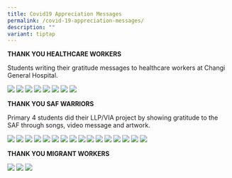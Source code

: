 ```yaml
---
title: Covid19 Appreciation Messages
permalink: /covid-19-appreciation-messages/
description: ""
variant: tiptap
---
```

**THANK YOU HEALTHCARE WORKERS**


Students writing their gratitude messages to healthcare workers at Changi General Hospital.

![](/images/20200220_084549.jpg)
![](/images/IMG-20200213-WA0007.jpg)
![](/images/IMG-20200213-WA0008.jpg)
![](/images/IMG-20200213-WA0021.jpg)
![](/images/IMG-20200213-WA0023.jpeg)
![](/images/IMG-20200213-WA0034.jpg)
![](/images/IMG-20200213-WA0040.jpg)
![](/images/IMG-20200220-WA0004.jpg)

**THANK YOU SAF WARRIORS**

Primary 4 students did their LLP/VIA project by showing gratitude to the SAF through songs, video message and artwork.

![](/images/10_JANELLE%20TAN%20PEI%20EN_IMG_3743.jpg)
![](/images/15_LEE%20BO%20XUAN_LeeBoXuan_poster_thankYou_army.jpg)
![](/images/25_NIA%20AUDRINA%20BINTE%20MOHAMMAD%20REZA_IMG_1936.jpg)
![](/images/26_NIBU%20SHARON%20ROSE_P_20200506_121126.jpg)
![](/images/28_QIU%20YIXIN_IMG_9068.jpg)
![](/images/29_SANDHU%20MANVIR%20SINGH_20200509_134504.jpg)
![](/images/2_ASLAM%20SYARIQ%20BIN%20SALIM_aslam_poster_project.png)
![](/images/30_SAPUTHANTHRIGE%20NELINI%20SANANYA%20CHANDRASIRI_Nelini_Chandrasiri_4_Respect.jpg)
![](/images/34_TENG%20YEE%20EN_BC0891EE-70B8-4786-B31A-CEF73DDC0FB5.jpeg)
![](/images/39_ZHENG%20YICHEN_image.jpg)
![](/images/3_ARYAN%20ANAQI%20BIN%20ZULFADLI_Aryan_%20(1).jpg)
![](/images/7_FADIAH%20NABILAH%20BINTE%20YUSOFF_Appreciation_Token_Nabilah.jpg)
![](/images/8_CHEONG%20YAN%20LAM_image.jpg)
![](/images/9_DAANIA%20NOUR%20AEISHA%20BINTE%20MUHAMMAD%20FIRDAUS_Photo.jpg)
![](/images/amal.jpg)
![](/images/jiyestha2.jpg)

**THANK YOU MIGRANT WORKERS**

![](/images/20200717_160752.jpeg)
![](/images/20200717_160823.jpg)
![](/images/20200730_100212.jpeg)